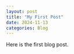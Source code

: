 ```yaml
---
layout: post
title: "My First Post"
date: 2024-11-13
categories: Blog
---
```


Here is the first blog post.
